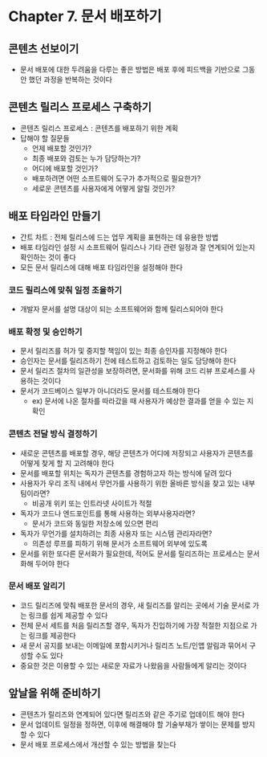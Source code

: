# Chapter 7. 문서 배포하기
## 콘텐츠 선보이기
- 문서 배포에 대한 두려움을 다루는 좋은 방법은 배포 후에 피드백을 기반으로 그동안 했던 과정을 반복하는 것이다

## 콘텐츠 릴리스 프로세스 구축하기
- 콘텐츠 릴리스 프로세스 : 콘텐츠를 배포하기 위한 계획
- 답해야 할 질문들
  - 언제 배포할 것인가?
  - 최종 배포와 검토는 누가 담당하는가?
  - 어디에 배포할 것인가?
  - 배포하려면 어떤 소프트웨어 도구가 추가적으로 필요한가?
  - 세로운 콘텐츠를 사용자에게 어떻게 알릴 것인가?

## 배포 타임라인 만들기
- 간트 차트 : 전체 릴리스에 드는 업무 계획을 표현하는 데 유용한 방법
- 배포 타임라인 설정 시 소프트웨어 릴리스나 기타 관련 일정과 잘 연계되어 있는지 확인하는 것이 좋다
- 모든 문서 릴리스에 대해 배포 타임라인을 설정해야 한다

### 코드 릴리스에 맞춰 일정 조율하기
- 개발자 문서를 설명 대상이 되는 소프트웨어와 함께 릴리스되어야 한다

### 배포 확정 및 승인하기
- 문서 릴리즈를 허가 및 중지할 책임이 있는 최종 승인자를 지정해야 한다
- 승인자는 문서를 릴리즈하기 전에 테스트하고 검토하는 일도 담당해야 한다
- 문서 릴리즈 절차의 일관성을 보장하려면, 문서화를 위해 코드 리뷰 프로세스를 사용하는 것이다
- 문서가 코드베이스 일부가 아니더라도 문서를 테스트해야 한다
  - ex) 문서에 나온 절차를 따라갔을 때 사용자가 예상한 결과를 얻을 수 있는 지 확인

### 콘텐츠 전달 방식 결정하기
- 새로운 콘텐츠를 배포할 경우, 해당 콘텐츠가 어디에 저장되고 사용자가 콘텐츠를 어떻게 찾게 할 지 고려해야 한다
- 문서를 배포할 위치는 독자가 콘텐츠를 경험하고자 하는 방식에 달려 있다
- 사용자가 우리 조직 내에서 무언가를 사용하기 위한 올바른 방식을 찾고 있는 내부 팀이라면?
  - 비공개 위키 또는 인트라넷 사이트가 적절
- 독자가 코드나 엔드포인트를 통해 사용하는 외부사용자라면?
  - 문서가 코드와 동일한 저장소에 있으면 편리
- 독자가 무언가를 설치하려는 최종 사용자 또는 시스템 관리자라면?
  - 의존성 루프를 피하기 위해 문서가 소프트웨어 외부에 있도록
- 문서를 위한 또다른 문서화가 필요한데, 적어도 문서를 릴리즈하는 프로세스는 문서화해 두어야 한다

### 문서 배포 알리기
- 코드 릴리즈에 맞춰 배포한 문서의 경우, 새 릴리즈를 알리는 곳에서 기술 문서로 가는 링크를 쉽게 제공할 수 있다
- 전체 문서 세트를 처음 릴리즈할 경우, 독자가 진입하기에 가장 적절한 지점으로 가는 링크를 제공한다
- 새 문서 공지를 보내는 이메일에 포함시키거나 릴리즈 노트/인앱 알림과 묶어서 구성할 수도 있다
- 중요한 것은 이용할 수 있는 새로운 자료가 나왔음을 사람들에게 알리는 것이다

## 앞날을 위해 준비하기
- 콘텐츠가 릴리즈와 연계되어 있다면 릴리즈와 같은 주기로 업데이트 해야 한다
- 문서 업데이트 일정을 정하면, 이후에 해결해야 할 기술부채가 쌓이는 문제를 방지할 수 있다
- 문서 배포 프로세스에서 개선할 수 있는 방법을 찾는다